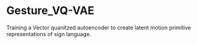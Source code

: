 # Gesture_VQ-VAE
Training a Vector quanitzed autoencoder to create latent motion primitive representations of sign language.
